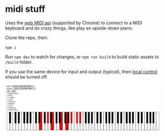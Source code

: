 # midi stuff

Uses the [web MIDI api](https://www.w3.org/TR/webmidi/) (supported by Chrome) to connect to a MIDI keyboard and do crazy things, like play an upside-down piano.

Clone the repo, then:

`npm i`

Run `npm dev` to watch for changes, or `npm run build` to build static assets to `/build` folder.

If you use the same device for input and output (typical), then [local control](https://google.com/search?q=midi+local+control) should be turned off.

![screenshot](screenshot.png)
